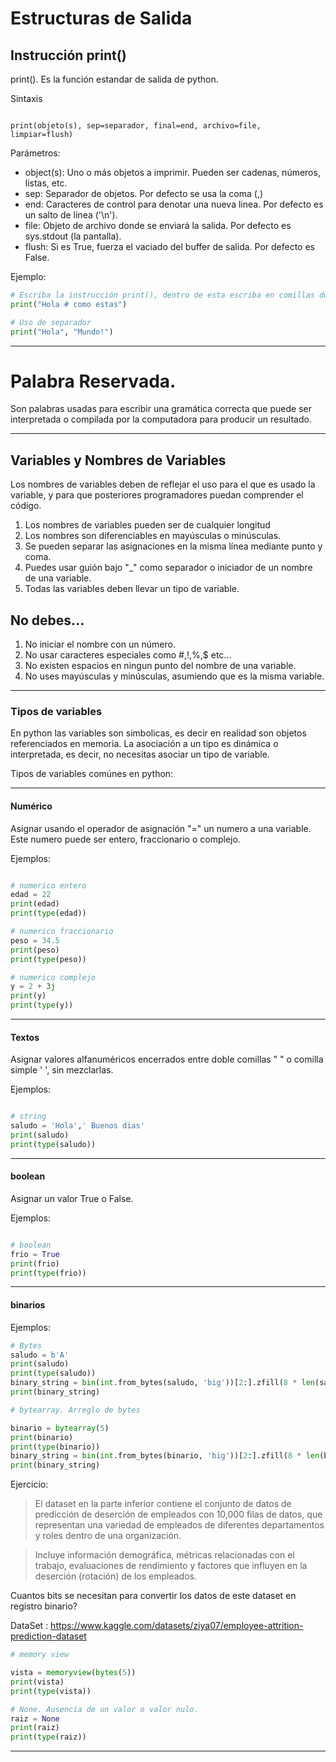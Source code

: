 # Estructuras de Salida

## Instrucción print()

print(). Es la función estandar de salida de python.

Sintaxis

```

print(objeto(s), sep=separador, final=end, archivo=file, limpiar=flush)

```

Parámetros:

* object(s): Uno o más objetos a imprimir. Pueden ser cadenas, números, listas, etc.
* sep: Separador de objetos. Por defecto se usa la coma (,)
* end: Caracteres de control para denotar una nueva linea. Por defecto es un salto de línea ('\n').
* file: Objeto de archivo donde se enviará la salida. Por defecto es sys.stdout (la pantalla).
* flush: Si es True, fuerza el vaciado del buffer de salida. Por defecto es False.

Ejemplo:

```python
# Escriba la instrucción print(), dentro de esta escriba en comillas dobles o simples Hola Mundo.
print("Hola # como estas")

# Uso de separador
print("Hola", "Mundo!")
```

___

# Palabra Reservada.

Son palabras usadas para escribir una gramática correcta que puede ser interpretada o compilada por la computadora para producir un resultado.

___

## Variables y Nombres de Variables

Los nombres de variables deben de reflejar el uso para el que es usado la variable, y para que posteriores programadores puedan comprender el código.


1. Los nombres de variables pueden ser de cualquier longitud
3. Los nombres son diferenciables en mayúsculas o minúsculas.
4. Se pueden separar las asignaciones en la misma línea mediante punto y coma.
5. Puedes usar guión bajo "_" como separador o iniciador de un nombre de una variable.
6. Todas las variables deben llevar un tipo de variable.

## No debes...

1. No iniciar el nombre con un número.
2. No usar caracteres especiales como #,!,%,$ etc...
3. No existen espacios en ningun punto del nombre de una variable.
4. No uses mayúsculas y minúsculas, asumiendo que es la misma variable.

___


### Tipos de variables

En python las variables son simbolicas, es decir en realidad son objetos referenciados en memoria. La asociación a un tipo es dinámica o interpretada, es decir, no necesitas asociar un tipo de variable.

Tipos de variables comúnes en python:
___

#### Numérico

Asignar usando el operador de asignación "=" un numero a una variable. Este numero puede ser entero, fraccionario o complejo.

Ejemplos:

```python

# numerico entero
edad = 22
print(edad)
print(type(edad))

# numerico fraccionario
peso = 34.5
print(peso)
print(type(peso))

# numerico complejo
y = 2 + 3j
print(y)
print(type(y))
```
___

#### Textos

Asignar valores alfanuméricos encerrados entre doble comillas " " o comilla simple ' ', sin mezclarlas.

Ejemplos:

```python

# string
saludo = 'Hola',' Buenos dias'
print(saludo)
print(type(saludo))
```
___

#### boolean

Asignar un valor True o False.

Ejemplos:

```python

# boolean
frio = True
print(frio)
print(type(frio))
```
___

#### binarios

Ejemplos:

```python
# Bytes 
saludo = b'A'
print(saludo)
print(type(saludo))
binary_string = bin(int.from_bytes(saludo, 'big'))[2:].zfill(8 * len(saludo))
print(binary_string)

# bytearray. Arreglo de bytes

binario = bytearray(5)
print(binario)
print(type(binario))
binary_string = bin(int.from_bytes(binario, 'big'))[2:].zfill(8 * len(binario))
print(binary_string)
```

Ejercicio:

> El dataset en la parte inferior  contiene el conjunto de datos de predicción de deserción de empleados con 10,000 filas de datos, que representan una variedad de empleados de diferentes departamentos y roles dentro de una organización. 

> Incluye información demográfica, métricas relacionadas con el trabajo, evaluaciones de rendimiento y factores que influyen en la deserción (rotación) de los empleados.

Cuantos bits se necesitan para convertir los datos de este dataset en registro binario?

DataSet : https://www.kaggle.com/datasets/ziya07/employee-attrition-prediction-dataset



```python
# memory view

vista = memoryview(bytes(5))
print(vista)
print(type(vista))

# None. Ausencia de un valor o valor nulo.
raiz = None
print(raiz)
print(type(raiz))
```

___
